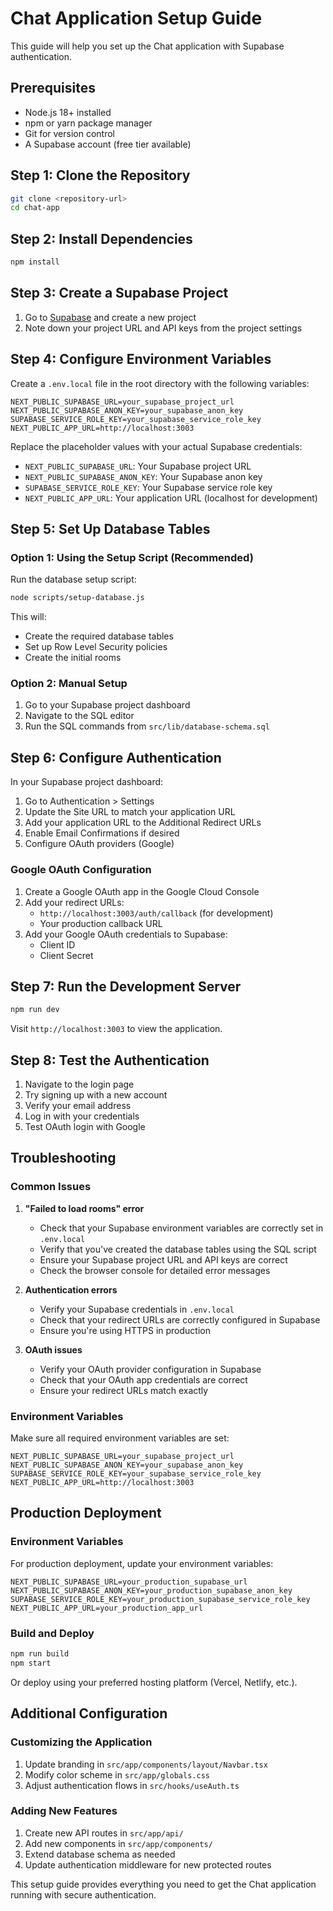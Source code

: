 # Chat Application Setup Guide

This guide will help you set up the Chat application with Supabase authentication.

## Prerequisites

- Node.js 18+ installed
- npm or yarn package manager
- Git for version control
- A Supabase account (free tier available)

## Step 1: Clone the Repository

```bash
git clone <repository-url>
cd chat-app
```

## Step 2: Install Dependencies

```bash
npm install
```

## Step 3: Create a Supabase Project

1. Go to [Supabase](https://supabase.com/) and create a new project
2. Note down your project URL and API keys from the project settings

## Step 4: Configure Environment Variables

Create a `.env.local` file in the root directory with the following variables:

```env
NEXT_PUBLIC_SUPABASE_URL=your_supabase_project_url
NEXT_PUBLIC_SUPABASE_ANON_KEY=your_supabase_anon_key
SUPABASE_SERVICE_ROLE_KEY=your_supabase_service_role_key
NEXT_PUBLIC_APP_URL=http://localhost:3003
```

Replace the placeholder values with your actual Supabase credentials:
- `NEXT_PUBLIC_SUPABASE_URL`: Your Supabase project URL
- `NEXT_PUBLIC_SUPABASE_ANON_KEY`: Your Supabase anon key
- `SUPABASE_SERVICE_ROLE_KEY`: Your Supabase service role key
- `NEXT_PUBLIC_APP_URL`: Your application URL (localhost for development)

## Step 5: Set Up Database Tables

### Option 1: Using the Setup Script (Recommended)

Run the database setup script:

```bash
node scripts/setup-database.js
```

This will:
- Create the required database tables
- Set up Row Level Security policies
- Create the initial rooms

### Option 2: Manual Setup

1. Go to your Supabase project dashboard
2. Navigate to the SQL editor
3. Run the SQL commands from `src/lib/database-schema.sql`

## Step 6: Configure Authentication

In your Supabase project dashboard:

1. Go to Authentication > Settings
2. Update the Site URL to match your application URL
3. Add your application URL to the Additional Redirect URLs
4. Enable Email Confirmations if desired
5. Configure OAuth providers (Google)

### Google OAuth Configuration

1. Create a Google OAuth app in the Google Cloud Console
2. Add your redirect URLs:
   - `http://localhost:3003/auth/callback` (for development)
   - Your production callback URL
3. Add your Google OAuth credentials to Supabase:
   - Client ID
   - Client Secret

## Step 7: Run the Development Server

```bash
npm run dev
```

Visit `http://localhost:3003` to view the application.

## Step 8: Test the Authentication

1. Navigate to the login page
2. Try signing up with a new account
3. Verify your email address
4. Log in with your credentials
5. Test OAuth login with Google

## Troubleshooting

### Common Issues

1. **"Failed to load rooms" error**
   - Check that your Supabase environment variables are correctly set in `.env.local`
   - Verify that you've created the database tables using the SQL script
   - Ensure your Supabase project URL and API keys are correct
   - Check the browser console for detailed error messages

2. **Authentication errors**
   - Verify your Supabase credentials in `.env.local`
   - Check that your redirect URLs are correctly configured in Supabase
   - Ensure you're using HTTPS in production

3. **OAuth issues**
   - Verify your OAuth provider configuration in Supabase
   - Check that your OAuth app credentials are correct
   - Ensure your redirect URLs match exactly

### Environment Variables

Make sure all required environment variables are set:

```env
NEXT_PUBLIC_SUPABASE_URL=your_supabase_project_url
NEXT_PUBLIC_SUPABASE_ANON_KEY=your_supabase_anon_key
SUPABASE_SERVICE_ROLE_KEY=your_supabase_service_role_key
NEXT_PUBLIC_APP_URL=http://localhost:3003
```

## Production Deployment

### Environment Variables

For production deployment, update your environment variables:

```env
NEXT_PUBLIC_SUPABASE_URL=your_production_supabase_url
NEXT_PUBLIC_SUPABASE_ANON_KEY=your_production_supabase_anon_key
SUPABASE_SERVICE_ROLE_KEY=your_production_supabase_service_role_key
NEXT_PUBLIC_APP_URL=your_production_app_url
```

### Build and Deploy

```bash
npm run build
npm start
```

Or deploy using your preferred hosting platform (Vercel, Netlify, etc.).

## Additional Configuration

### Customizing the Application

1. Update branding in `src/app/components/layout/Navbar.tsx`
2. Modify color scheme in `src/app/globals.css`
3. Adjust authentication flows in `src/hooks/useAuth.ts`

### Adding New Features

1. Create new API routes in `src/app/api/`
2. Add new components in `src/app/components/`
3. Extend database schema as needed
4. Update authentication middleware for new protected routes

This setup guide provides everything you need to get the Chat application running with secure authentication.